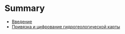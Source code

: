 # Summary

* [Введение](README.md)
* [Привязка и цифрование гидрогеологической карты](privyazka-i-tsifrovanie-gidrogeologicheskoi-karti.md)

